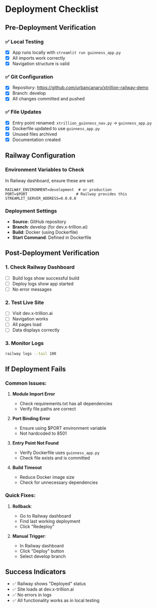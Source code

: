# Deployment Checklist

## Pre-Deployment Verification

### ✅ Local Testing
- [x] App runs locally with `streamlit run guinness_app.py`
- [x] All imports work correctly
- [x] Navigation structure is valid

### ✅ Git Configuration
- [x] Repository: https://github.com/urbancanary/xtrillion-railway-demo
- [x] Branch: develop
- [x] All changes committed and pushed

### ✅ File Updates
- [x] Entry point renamed: `xtrillion_guinness_nav.py` → `guinness_app.py`
- [x] Dockerfile updated to use `guinness_app.py`
- [x] Unused files archived
- [x] Documentation created

## Railway Configuration

### Environment Variables to Check
In Railway dashboard, ensure these are set:
```
RAILWAY_ENVIRONMENT=development  # or production
PORT=$PORT                      # Railway provides this
STREAMLIT_SERVER_ADDRESS=0.0.0.0
```

### Deployment Settings
- **Source**: GitHub repository
- **Branch**: develop (for dev.x-trillion.ai)
- **Build**: Docker (using Dockerfile)
- **Start Command**: Defined in Dockerfile

## Post-Deployment Verification

### 1. Check Railway Dashboard
- [ ] Build logs show successful build
- [ ] Deploy logs show app started
- [ ] No error messages

### 2. Test Live Site
- [ ] Visit dev.x-trillion.ai
- [ ] Navigation works
- [ ] All pages load
- [ ] Data displays correctly

### 3. Monitor Logs
```bash
railway logs --tail 100
```

## If Deployment Fails

### Common Issues:

1. **Module Import Error**
   - Check requirements.txt has all dependencies
   - Verify file paths are correct

2. **Port Binding Error**
   - Ensure using $PORT environment variable
   - Not hardcoded to 8501

3. **Entry Point Not Found**
   - Verify Dockerfile uses `guinness_app.py`
   - Check file exists and is committed

4. **Build Timeout**
   - Reduce Docker image size
   - Check for unnecessary dependencies

### Quick Fixes:

1. **Rollback**:
   - Go to Railway dashboard
   - Find last working deployment
   - Click "Redeploy"

2. **Manual Trigger**:
   - In Railway dashboard
   - Click "Deploy" button
   - Select develop branch

## Success Indicators

- ✅ Railway shows "Deployed" status
- ✅ Site loads at dev.x-trillion.ai
- ✅ No errors in logs
- ✅ All functionality works as in local testing